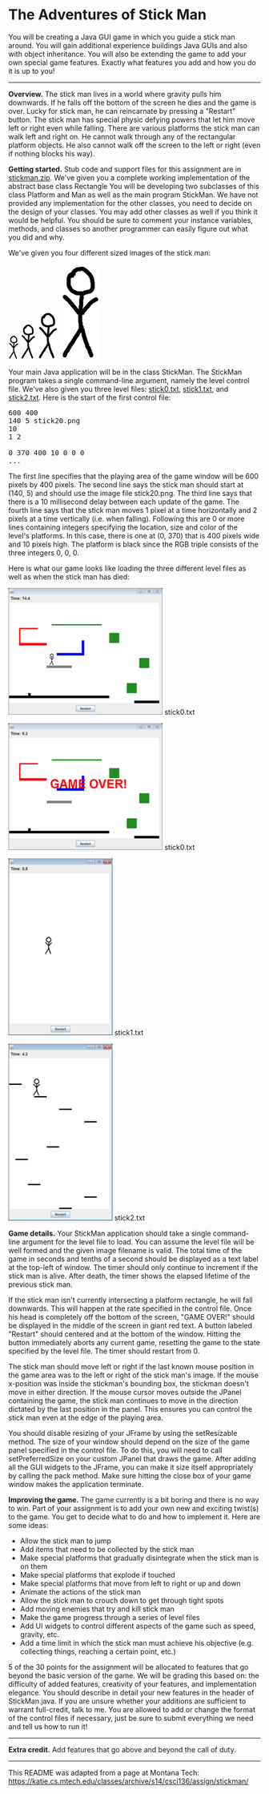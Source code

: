 # The Adventures of Stick Man  

You will be creating a Java GUI game in which you guide a stick man around. You will gain additional experience buildings Java GUIs and also with object inheritance. You will also be extending the game to add your own special game features. Exactly what features you add and how you do it is up to you!  

---

**Overview.** The stick man lives in a world where gravity pulls him downwards. If he falls off the bottom of the screen he dies and the game is over. Lucky for stick man, he can reincarnate by pressing a "Restart" button. The stick man has special physic defying powers that let him move left or right even while falling. There are various platforms the stick man can walk left and right on. He cannot walk through any of the rectangular platform objects. He also cannot walk off the screen to the left or right (even if nothing blocks his way).  

**Getting started.** Stub code and support files for this assignment are in [stickman.zip](stickman.zip). We've given you a complete working implementation of the abstract base class Rectangle You will be developing two subclasses of this class Platform and Man as well as the main program StickMan. We have not provided any implementation for the other classes, you need to decide on the design of your classes. You may add other classes as well if you think it would be helpful. You should be sure to comment your instance variables, methods, and classes so another programmer can easily figure out what you did and why.  

We've given you four different sized images of the stick man:  

![stick20.png](stick20.png) 
![stick30.png](stick30.png) 
![stick40.png](stick40.png) 
![stick80.png](stick80.png)  
			
Your main Java application will be in the class StickMan. The StickMan program takes a single command-line argument, namely the level control file. We've also given you three level files: [stick0.txt](stick0.txt), [stick1.txt](stick1.txt), and [stick2.txt](stick2.txt). Here is the start of the first control file:  

<pre>
600 400
140 5 stick20.png
10
1 2

0 370 400 10 0 0 0
...
</pre>

The first line specifies that the playing area of the game window will be 600 pixels by 400 pixels. The second line says the stick man should start at (140, 5) and should use the image file stick20.png. The third line says that there is a 10 millisecond delay between each update of the game. The fourth line says that the stick man moves 1 pixel at a time horizontally and 2 pixels at a time vertically (i.e. when falling). Following this are 0 or more lines containing integers specifying the location, size and color of the level's platforms. In this case, there is one at (0, 370) that is 400 pixels wide and 10 pixels high. The platform is black since the RGB triple consists of the three integers 0, 0, 0.  

Here is what our game looks like loading the three different level files as well as when the stick man has died:

![stick0.txt](stick0.png) stick0.txt  

![stick0.txt](stick0_dead.png) stick0.txt  

![stick1.txt](stick1.png) stick1.txt  

![stick2.txt](stick2.png) stick2.txt  

**Game details.** Your StickMan application should take a single command-line argument for the level file to load. You can assume the level file will be well formed and the given image filename is valid. The total time of the game in seconds and tenths of a second should be displayed as a text label at the top-left of window. The timer should only continue to increment if the stick man is alive. After death, the timer shows the elapsed lifetime of the previous stick man.  

If the stick man isn't currently intersecting a platform rectangle, he will fall downwards. This will happen at the rate specified in the control file. Once his head is completely off the bottom of the screen, "GAME OVER!" should be displayed in the middle of the screen in giant red text. A button labeled "Restart" should centered and at the bottom of the window. Hitting the button immediately aborts any current game, resetting the game to the state specified by the level file. The timer should restart from 0.  

The stick man should move left or right if the last known mouse position in the game area was to the left or right of the stick man's image. If the mouse x-position was inside the stickman's bounding box, the stickman doesn't move in either direction. If the mouse cursor moves outside the JPanel containing the game, the stick man continues to move in the direction dictated by the last position in the panel. This ensures you can control the stick man even at the edge of the playing area.  

You should disable resizing of your JFrame by using the setResizable method. The size of your window should depend on the size of the game panel specified in the control file. To do this, you will need to call setPreferredSize on your custom JPanel that draws the game. After adding all the GUI widgets to the JFrame, you can make it size itself appropriately by calling the pack method. Make sure hitting the close box of your game window makes the application terminate.  

**Improving the game.** The game currently is a bit boring and there is no way to win. Part of your assignment is to add your own new and exciting twist(s) to the game. You get to decide what to do and how to implement it. Here are some ideas:  

* Allow the stick man to jump  
* Add items that need to be collected by the stick man  
* Make special platforms that gradually disintegrate when the stick man is on them  
* Make special platforms that explode if touched  
* Make special platforms that move from left to right or up and down  
* Animate the actions of the stick man  
* Allow the stick man to crouch down to get through tight spots  
* Add moving enemies that try and kill stick man  
* Make the game progress through a series of level files  
* Add UI widgets to control different aspects of the game such as speed, gravity, etc.  
* Add a time limit in which the stick man must achieve his objective (e.g. collecting things, reaching a certain point, etc.)  

5 of the 30 points for the assignment will be allocated to features that go beyond the basic version of the game. We will be grading this based on: the difficulty of added features, creativity of your features, and implementation elegance. You should describe in detail your new features in the header of StickMan.java. If you are unsure whether your additions are sufficient to warrant full-credit, talk to me. You are allowed to add or change the format of the control files if necessary, just be sure to submit everything we need and tell us how to run it!  

---

**Extra credit.** Add features that go above and beyond the call of duty.

---

This README was adapted from a page at Montana Tech: https://katie.cs.mtech.edu/classes/archive/s14/csci136/assign/stickman/
